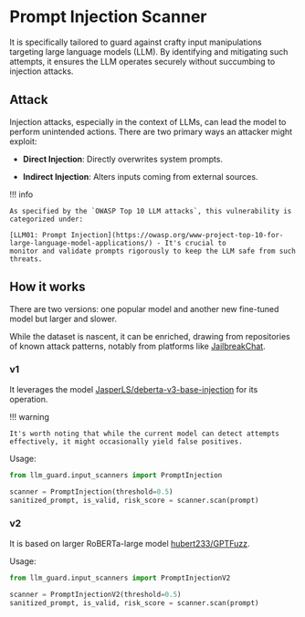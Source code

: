 # Prompt Injection Scanner

It is specifically tailored to guard against crafty input manipulations targeting large
language models (LLM). By identifying and mitigating such attempts, it ensures the LLM operates securely without
succumbing to injection attacks.

## Attack

Injection attacks, especially in the context of LLMs, can lead the model to perform unintended actions. There are two
primary ways an attacker might exploit:

- **Direct Injection**: Directly overwrites system prompts.

- **Indirect Injection**: Alters inputs coming from external sources.

!!! info

    As specified by the `OWASP Top 10 LLM attacks`, this vulnerability is categorized under:

    [LLM01: Prompt Injection](https://owasp.org/www-project-top-10-for-large-language-model-applications/) - It's crucial to
    monitor and validate prompts rigorously to keep the LLM safe from such threats.

## How it works

There are two versions: one popular model and another new fine-tuned model but larger and slower.

While the dataset is nascent, it can be enriched, drawing from repositories of known attack patterns, notably
from platforms like [JailbreakChat](https://www.jailbreakchat.com/).

### v1

It leverages the
model [JasperLS/deberta-v3-base-injection](https://huggingface.co/JasperLS/deberta-v3-base-injection) for its operation.

!!! warning

    It's worth noting that while the current model can detect attempts effectively, it might occasionally yield false positives.

Usage:

```python
from llm_guard.input_scanners import PromptInjection

scanner = PromptInjection(threshold=0.5)
sanitized_prompt, is_valid, risk_score = scanner.scan(prompt)
```

### v2

It is based on larger RoBERTa-large model [hubert233/GPTFuzz](https://huggingface.co/hubert233/GPTFuzz).

Usage:

```python
from llm_guard.input_scanners import PromptInjectionV2

scanner = PromptInjectionV2(threshold=0.5)
sanitized_prompt, is_valid, risk_score = scanner.scan(prompt)
```
